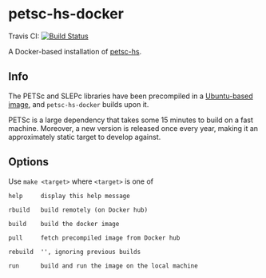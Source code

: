 # petsc-hs-docker

Travis CI: [![Build Status](https://travis-ci.org/ocramz/petsc-hs-docker.svg?branch=master)](https://travis-ci.org/ocramz/petsc-hs-docker)

A Docker-based installation of [petsc-hs](http://github.com/ocramz/petsc-hs).

Info
----

The PETSc and SLEPc libraries have been precompiled in a [Ubuntu-based image](https://hub.docker.com/r/ocramz/petsc-docker/), and `petsc-hs-docker` builds upon it.

PETSc is a large dependency that takes some 15 minutes to build on a fast machine. Moreover, a new version is released once every year, making it an approximately static target to develop against. 


Options
-------

Use `make <target>` where `<target>` is one of

    help     display this help message

    rbuild   build remotely (on Docker hub)

    build    build the docker image

    pull     fetch precompiled image from Docker hub

    rebuild  '', ignoring previous builds

    run      build and run the image on the local machine